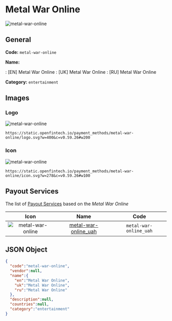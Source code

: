 
# Metal War Online 
![metal-war-online](https://static.openfintech.io/payment_methods/metal-war-online/logo.svg?w=400&c=v0.59.26#w200)  

## General 
**Code:** `metal-war-online` 
 
**Name:** 
 
:	[EN] Metal War Online 
:	[UK] Metal War Online 
:	[RU] Metal War Online 
 
**Category:** `entertainment` 
 

## Images 

### Logo 
![metal-war-online](https://static.openfintech.io/payment_methods/metal-war-online/logo.svg?w=400&c=v0.59.26#w200)  

```
https://static.openfintech.io/payment_methods/metal-war-online/logo.svg?w=400&c=v0.59.26#w200
```  

### Icon 
![metal-war-online](https://static.openfintech.io/payment_methods/metal-war-online/icon.svg?w=278&c=v0.59.26#w100)  

```
https://static.openfintech.io/payment_methods/metal-war-online/icon.svg?w=278&c=v0.59.26#w100
```  

## Payout Services 
 
The list of [Payout Services](/payout-services/) based on the _Metal War Online_ 

|Icon|Name|Code| 
|:---:|:---:|:---:| 
|![metal-war-online](https://static.openfintech.io/payout_methods/metal-war-online/icon.png?w=278&c=v0.59.26#w40) |[metal-war-online_uah](/payout-services/metal-war-online_uah/)|`metal-war-online_uah`| 
 

## JSON Object 

```json
{
  "code":"metal-war-online",
  "vendor":null,
  "name":{
    "en":"Metal War Online",
    "uk":"Metal War Online",
    "ru":"Metal War Online"
  },
  "description":null,
  "countries":null,
  "category":"entertainment"
}
```  
